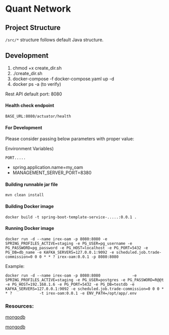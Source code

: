 # Quant Network

## Project Structure

`/src/*` structure follows default Java structure.

## Development

1. chmod +x create_dir.sh
2. ./create_dir.sh
3. docker-compose -f docker-compose.yaml up -d
4. docker ps -a (to verify)

Rest API default port: 8080

#### Health check endpoint

`BASE_URL:8080/actuator/health`

#### For Development

Please consider passing below parameters with proper value:

Environment Variables)

`PORT.....`

- spring.application.name=my_oam
- MANAGEMENT_SERVER_PORT=8380

#### Building runnable jar file

`mvn clean install`

#### Building Docker image

`docker build -t spring-boot-template-service-.....:0.0.1 .`

#### Running Docker image

`docker run -d --name irex-oam -p 8080:8080 -e SPRING_PROFILES_ACTIVE=staging -e PG_USER=pg_username -e PG_PASSWORD=pg_password -e PG_HOST=localhost -e PG_PORT=5432 -e PG_DB=db_name -e KAFKA_SERVERS=127.0.0.1:9092 -e scheduled.job.trade-commission=0 0 0 * * ? irex-oam:0.0.1 -p 8080:8080`

Example:

`docker run -d --name irex-oam -p 8080:8080             
-e SPRING_PROFILES_ACTIVE=staging -e PG_USER=postgres -e PG_PASSWORD=R@@t -e PG_HOST=192.168.1.6 -e PG_PORT=5432 -e PG_DB=testdb -e KAFKA_SERVERS=127.0.0.1:9092 -e scheduled.job.trade-commission=0 0 0 * * ?           
-t irex-oam:0.0.1 -e ENV_PATH=/opt/app/.env`

### Resources:

[mongodb](https://www.mongodb.com/docs/drivers/reactive-streams/)

[mongodb](https://www.mongodb.com/docs/drivers/reactive-streams/)